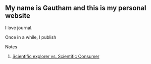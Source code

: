 ## My name is Gautham and this is my personal website

I love journal. 

Once in a while, I publish


Notes

1. [Scientific explorer vs. Scientific Consumer](http://simp.ly/publish/KX5wQM)
